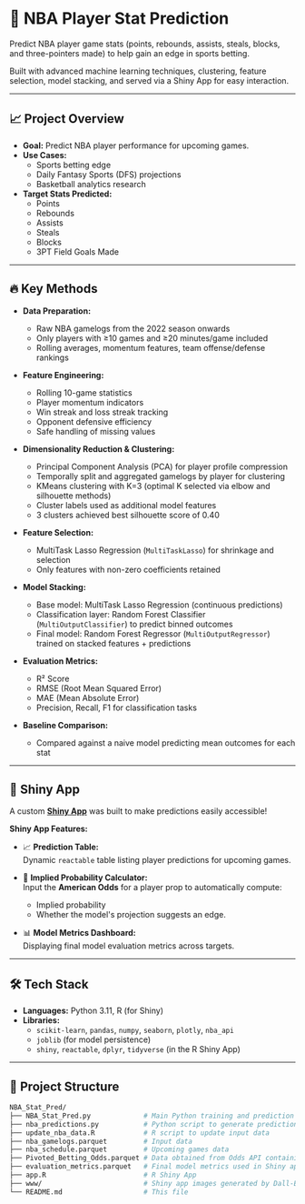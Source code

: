 # 🏀 NBA Player Stat Prediction

Predict NBA player game stats (points, rebounds, assists, steals, blocks, and three-pointers made) to help gain an edge in sports betting.

Built with advanced machine learning techniques, clustering, feature selection, model stacking, and served via a Shiny App for easy interaction.

---

## 📈 Project Overview

- **Goal:** Predict NBA player performance for upcoming games.
- **Use Cases:** 
  - Sports betting edge
  - Daily Fantasy Sports (DFS) projections
  - Basketball analytics research
- **Target Stats Predicted:**
  - Points
  - Rebounds
  - Assists
  - Steals
  - Blocks
  - 3PT Field Goals Made

---

## 🔥 Key Methods

- **Data Preparation:**
  - Raw NBA gamelogs from the 2022 season onwards
  - Only players with ≥10 games and ≥20 minutes/game included
  - Rolling averages, momentum features, team offense/defense rankings
  
- **Feature Engineering:**
  - Rolling 10-game statistics
  - Player momentum indicators
  - Win streak and loss streak tracking
  - Opponent defensive efficiency
  - Safe handling of missing values

- **Dimensionality Reduction & Clustering:**
  - Principal Component Analysis (PCA) for player profile compression
  - Temporally split and aggregated gamelogs by player for clustering
  - KMeans clustering with K=3 (optimal K selected via elbow and silhouette methods)
  - Cluster labels used as additional model features
  - 3 clusters achieved best silhouette score of 0.40

- **Feature Selection:**
  - MultiTask Lasso Regression (`MultiTaskLasso`) for shrinkage and selection
  - Only features with non-zero coefficients retained

- **Model Stacking:**
  - Base model: MultiTask Lasso Regression (continuous predictions)
  - Classification layer: Random Forest Classifier (`MultiOutputClassifier`) to predict binned outcomes
  - Final model: Random Forest Regressor (`MultiOutputRegressor`) trained on stacked features + predictions

- **Evaluation Metrics:**
  - R² Score
  - RMSE (Root Mean Squared Error)
  - MAE (Mean Absolute Error)
  - Precision, Recall, F1 for classification tasks
  
- **Baseline Comparison:**
  - Compared against a naive model predicting mean outcomes for each stat

---

## 🚀 Shiny App

A custom [**Shiny App**](https://jmotta31.shinyapps.io/NBA_Prediction_Tool/) was built to make predictions easily accessible!

**Shiny App Features:**

- 📈 **Prediction Table:**  
  Dynamic `reactable` table listing player predictions for upcoming games.
  
- 🎯 **Implied Probability Calculator:**  
  Input the **American Odds** for a player prop to automatically compute:
  - Implied probability
  - Whether the model's projection suggests an edge.

- 📊 **Model Metrics Dashboard:**  
  Displaying final model evaluation metrics across targets.

---

## 🛠️ Tech Stack

- **Languages:** Python 3.11, R (for Shiny)
- **Libraries:**
  - `scikit-learn`, `pandas`, `numpy`, `seaborn`, `plotly`, `nba_api`
  - `joblib` (for model persistence)
  - `shiny`, `reactable`, `dplyr`, `tidyverse` (in the R Shiny App)

---

## 📂 Project Structure

```bash
NBA_Stat_Pred/
├── NBA_Stat_Pred.py             # Main Python training and prediction pipeline
├── nba_predictions.py           # Python script to generate predictions for upcoming games
├── update_nba_data.R            # R script to update input data
├── nba_gamelogs.parquet         # Input data
├── nba_schedule.parquet         # Upcoming games data
├── Pivoted_Betting_Odds.parquet # Data obtained from Odds API containing players with upcoming props
├── evaluation_metrics.parquet   # Final model metrics used in Shiny app
├── app.R                        # R Shiny App
├── www/                         # Shiny app images generated by Dall-E
└── README.md                    # This file
